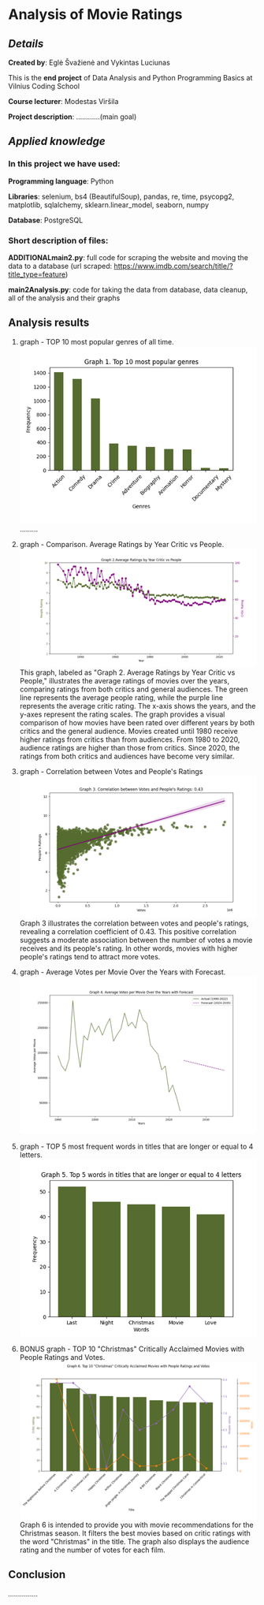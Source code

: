 # Analysis of Movie Ratings

## _Details_

**Created by**: Eglė Švažienė and Vykintas Luciunas

This is the **end project** of Data Analysis and Python Programming Basics at Vilnius Coding School

**Course lecturer**: Modestas Viršila

**Project description**: ............(main goal)

## _Applied knowledge_

### In this project we have used:

**Programming language**: Python

**Libraries**: selenium, bs4 (BeautifulSoup), pandas, re, time, psycopg2, matplotlib, sqlalchemy, sklearn.linear_model, seaborn, numpy

**Database**: PostgreSQL

### Short description of files:

**ADDITIONALmain2.py**: full code for scraping the website and moving the data to a database (url scraped: https://www.imdb.com/search/title/?title_type=feature)

**main2Analysis.py**: code for taking the data from database, data cleanup, all of the analysis and their graphs

## Analysis results

1. graph - TOP 10 most popular genres of all time.
![1_graph_old5.png](1_graph_old5.png)
.........


2. graph - Comparison. Average Ratings by Year Critic vs People.
![2_graph_old3.png](2_graph_old3.png)
This graph, labeled as "Graph 2. Average Ratings by Year Critic vs People," illustrates the average ratings of movies over the years, comparing ratings from both critics and general audiences. The green line represents the average people rating, while the purple line represents the average critic rating. The x-axis shows the years, and the y-axes represent the rating scales. 
The graph provides a visual comparison of how movies have been rated over different years by both critics and the general audience.
Movies created until 1980 receive higher ratings from critics than from audiences. From 1980 to 2020, audience ratings are higher than those from critics.
Since 2020, the ratings from both critics and audiences have become very similar.


3. graph - Correlation between Votes and People's Ratings
![3_graph_old2.png](3_graph_old2.png)
Graph 3 illustrates the correlation between votes and people's ratings, revealing a correlation coefficient of 0.43. This positive correlation suggests a moderate association between the number of votes a movie receives and its people's rating. In other words, movies with higher people's ratings tend to attract more votes.


4. graph - Average Votes per Movie Over the Years with Forecast.
![4_graph_old4.png](4_graph_old4.png)


5. graph - TOP 5 most frequent words in titles that are longer or equal to 4 letters.
![5_graph_old1.png](5_graph_old1.png)


6. BONUS graph - TOP 10 "Christmas" Critically Acclaimed Movies with People Ratings and Votes.
![6_graph_old6.png](6_graph_old6.png)
Graph 6 is intended to provide you with movie recommendations for the Christmas season. It filters the best movies based on critic ratings with the word "Christmas" in the title. The graph also displays the audience rating and the number of votes for each film.

## Conclusion

_..............._
